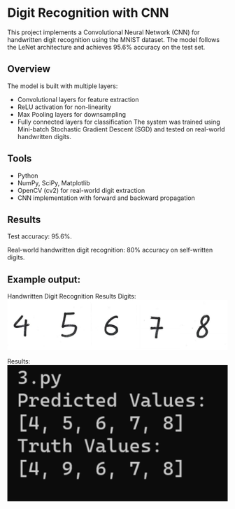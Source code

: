 # Digit Recognition with CNN
This project implements a Convolutional Neural Network (CNN) for handwritten digit recognition using the MNIST dataset. The model follows the LeNet architecture and achieves 95.6% accuracy on the test set.

## Overview
The model is built with multiple layers:
* Convolutional layers for feature extraction
* ReLU activation for non-linearity
* Max Pooling layers for downsampling
* Fully connected layers for classification
The system was trained using Mini-batch Stochastic Gradient Descent (SGD) and tested on real-world handwritten digits.

## Tools
* Python
* NumPy, SciPy, Matplotlib
* OpenCV (cv2) for real-world digit extraction
* CNN implementation with forward and backward propagation

## Results
Test accuracy: 95.6%. 

Real-world handwritten digit recognition: 80% accuracy on self-written digits.


## Example output:
Handwritten Digit Recognition Results
Digits:
![HandWritten](screenshots/HandWritten.png)

Results:
![HandWrittenResult](screenshots/HandWrittenResults.png)


